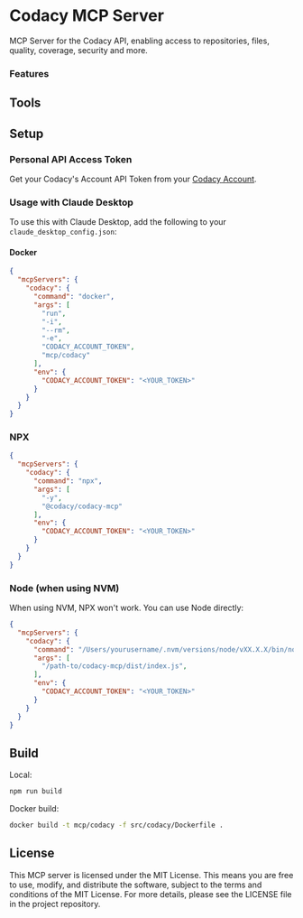 # Codacy MCP Server

MCP Server for the Codacy API, enabling access to repositories, files, quality, coverage, security and more.

### Features

## Tools

## Setup

### Personal API Access Token
Get your Codacy's Account API Token from your [Codacy Account](https://app.codacy.com/account/access-management).

### Usage with Claude Desktop
To use this with Claude Desktop, add the following to your `claude_desktop_config.json`:

#### Docker
```json
{
  "mcpServers": {
    "codacy": {
      "command": "docker",
      "args": [
        "run",
        "-i",
        "--rm",
        "-e",
        "CODACY_ACCOUNT_TOKEN",
        "mcp/codacy"
      ],
      "env": {
        "CODACY_ACCOUNT_TOKEN": "<YOUR_TOKEN>"
      }
    }
  }
}
```

### NPX

```json
{
  "mcpServers": {
    "codacy": {
      "command": "npx",
      "args": [
        "-y",
        "@codacy/codacy-mcp"
      ],
      "env": {
        "CODACY_ACCOUNT_TOKEN": "<YOUR_TOKEN>"
      }
    }
  }
}
```

### Node (when using NVM)
When using NVM, NPX won't work. You can use Node directly:

```json
{
  "mcpServers": {
    "codacy": {
      "command": "/Users/yourusername/.nvm/versions/node/vXX.X.X/bin/node",
      "args": [
        "/path-to/codacy-mcp/dist/index.js",
      ],
      "env": {
        "CODACY_ACCOUNT_TOKEN": "<YOUR_TOKEN>"
      }
    }
  }
}
```


## Build

Local:

```bash
npm run build
```

Docker build:

```bash
docker build -t mcp/codacy -f src/codacy/Dockerfile .
```

## License

This MCP server is licensed under the MIT License. This means you are free to use, modify, and distribute the software, subject to the terms and conditions of the MIT License. For more details, please see the LICENSE file in the project repository.
